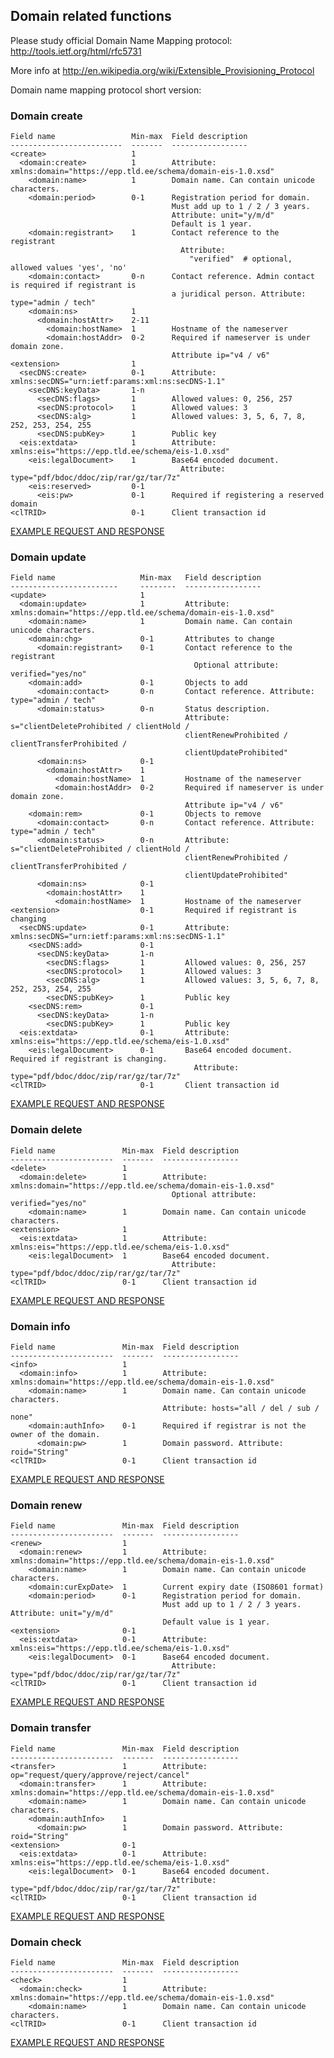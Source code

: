 ## Domain related functions

Please study official Domain Name Mapping protocol:
http://tools.ietf.org/html/rfc5731

More info at http://en.wikipedia.org/wiki/Extensible_Provisioning_Protocol

Domain name mapping protocol short version:


### Domain create

    Field name                 Min-max  Field description
    -------------------------  -------  -----------------
    <create>                   1       
      <domain:create>          1        Attribute: xmlns:domain="https://epp.tld.ee/schema/domain-eis-1.0.xsd"
        <domain:name>          1        Domain name. Can contain unicode characters.
        <domain:period>        0-1      Registration period for domain. 
                                        Must add up to 1 / 2 / 3 years.
                                        Attribute: unit="y/m/d"
                                        Default is 1 year.
        <domain:registrant>    1        Contact reference to the registrant
                                          Attribute:
                                            "verified"  # optional, allowed values 'yes', 'no'
        <domain:contact>       0-n      Contact reference. Admin contact is required if registrant is
                                        a juridical person. Attribute: type="admin / tech"
        <domain:ns>            1       
          <domain:hostAttr>    2-11    
            <domain:hostName>  1        Hostname of the nameserver
            <domain:hostAddr>  0-2      Required if nameserver is under domain zone. 
                                        Attribute ip="v4 / v6"
    <extension>                1       
      <secDNS:create>          0-1      Attribute: xmlns:secDNS="urn:ietf:params:xml:ns:secDNS-1.1"
        <secDNS:keyData>       1-n     
          <secDNS:flags>       1        Allowed values: 0, 256, 257
          <secDNS:protocol>    1        Allowed values: 3
          <secDNS:alg>         1        Allowed values: 3, 5, 6, 7, 8, 252, 253, 254, 255
          <secDNS:pubKey>      1        Public key
      <eis:extdata>            1        Attribute: xmlns:eis="https://epp.tld.ee/schema/eis-1.0.xsd"
        <eis:legalDocument>    1        Base64 encoded document. 
                                          Attribute: type="pdf/bdoc/ddoc/zip/rar/gz/tar/7z"
        <eis:reserved>         0-1
          <eis:pw>             0-1      Required if registering a reserved domain
    <clTRID>                   0-1      Client transaction id

[EXAMPLE REQUEST AND RESPONSE](/doc/epp-examples.md#epp-domain-with-citizen-as-a-registrant-creates-a-domain)

### Domain update

    Field name                   Min-max   Field description
    ------------------------     --------  -----------------
    <update>                     1        
      <domain:update>            1         Attribute: xmlns:domain="https://epp.tld.ee/schema/domain-eis-1.0.xsd"
        <domain:name>            1         Domain name. Can contain unicode characters.
        <domain:chg>             0-1       Attributes to change
          <domain:registrant>    0-1       Contact reference to the registrant
                                             Optional attribute: verified="yes/no"
        <domain:add>             0-1       Objects to add
          <domain:contact>       0-n       Contact reference. Attribute: type="admin / tech"
          <domain:status>        0-n       Status description. 
                                           Attribute: s="clientDeleteProhibited / clientHold / 
                                           clientRenewProhibited / clientTransferProhibited / 
                                           clientUpdateProhibited"
          <domain:ns>            0-1      
            <domain:hostAttr>    1        
              <domain:hostName>  1         Hostname of the nameserver
              <domain:hostAddr>  0-2       Required if nameserver is under domain zone. 
                                           Attribute ip="v4 / v6"
        <domain:rem>             0-1       Objects to remove
          <domain:contact>       0-n       Contact reference. Attribute: type="admin / tech"
          <domain:status>        0-n       Attribute: s="clientDeleteProhibited / clientHold / 
                                           clientRenewProhibited / clientTransferProhibited / 
                                           clientUpdateProhibited"
          <domain:ns>            0-1      
            <domain:hostAttr>    1        
              <domain:hostName>  1         Hostname of the nameserver
    <extension>                  0-1       Required if registrant is changing
      <secDNS:update>            0-1       Attribute: xmlns:secDNS="urn:ietf:params:xml:ns:secDNS-1.1"
        <secDNS:add>             0-1      
          <secDNS:keyData>       1-n      
            <secDNS:flags>       1         Allowed values: 0, 256, 257
            <secDNS:protocol>    1         Allowed values: 3
            <secDNS:alg>         1         Allowed values: 3, 5, 6, 7, 8, 252, 253, 254, 255
            <secDNS:pubKey>      1         Public key
        <secDNS:rem>             0-1      
          <secDNS:keyData>       1-n      
            <secDNS:pubKey>      1         Public key
      <eis:extdata>              0-1       Attribute: xmlns:eis="https://epp.tld.ee/schema/eis-1.0.xsd"
        <eis:legalDocument>      0-1       Base64 encoded document. Required if registrant is changing. 
                                             Attribute: type="pdf/bdoc/ddoc/zip/rar/gz/tar/7z"
    <clTRID>                     0-1       Client transaction id

[EXAMPLE REQUEST AND RESPONSE](/doc/epp-examples.md#epp-domain-with-valid-domain-updates-domain-and-adds-objects)

### Domain delete

    Field name               Min-max  Field description
    -----------------------  -------  -----------------
    <delete>                 1       
      <domain:delete>        1        Attribute: xmlns:domain="https://epp.tld.ee/schema/domain-eis-1.0.xsd"
                                        Optional attribute: verified="yes/no"
        <domain:name>        1        Domain name. Can contain unicode characters.
    <extension>              1       
      <eis:extdata>          1        Attribute: xmlns:eis="https://epp.tld.ee/schema/eis-1.0.xsd"
        <eis:legalDocument>  1        Base64 encoded document. 
                                        Attribute: type="pdf/bdoc/ddoc/zip/rar/gz/tar/7z"
    <clTRID>                 0-1      Client transaction id

[EXAMPLE REQUEST AND RESPONSE](/doc/epp-examples.md#epp-domain-with-valid-domain-deletes-domain)

### Domain info

    Field name               Min-max  Field description
    -----------------------  -------  -----------------
    <info>                   1       
      <domain:info>          1        Attribute: xmlns:domain="https://epp.tld.ee/schema/domain-eis-1.0.xsd"
        <domain:name>        1        Domain name. Can contain unicode characters. 
                                      Attribute: hosts="all / del / sub / none"
        <domain:authInfo>    0-1      Required if registrar is not the owner of the domain.
          <domain:pw>        1        Domain password. Attribute: roid="String"
    <clTRID>                 0-1      Client transaction id

[EXAMPLE REQUEST AND RESPONSE](/doc/epp-examples.md#epp-domain-with-valid-domain-returns-domain-info)

### Domain renew

    Field name               Min-max  Field description
    -----------------------  -------  -----------------
    <renew>                  1       
      <domain:renew>         1        Attribute: xmlns:domain="https://epp.tld.ee/schema/domain-eis-1.0.xsd"
        <domain:name>        1        Domain name. Can contain unicode characters. 
        <domain:curExpDate>  1        Current expiry date (ISO8601 format)
        <domain:period>      0-1      Registration period for domain. 
                                      Must add up to 1 / 2 / 3 years. Attribute: unit="y/m/d"
                                      Default value is 1 year.
    <extension>              0-1     
      <eis:extdata>          0-1      Attribute: xmlns:eis="https://epp.tld.ee/schema/eis-1.0.xsd"
        <eis:legalDocument>  0-1      Base64 encoded document. 
                                        Attribute: type="pdf/bdoc/ddoc/zip/rar/gz/tar/7z"
    <clTRID>                 0-1      Client transaction id

[EXAMPLE REQUEST AND RESPONSE](/doc/epp-examples.md#epp-domain-with-valid-domain-renews-a-domain)

### Domain transfer

    Field name               Min-max  Field description
    -----------------------  -------  -----------------
    <transfer>               1        Attribute: op="request/query/approve/reject/cancel"
      <domain:transfer>      1        Attribute: xmlns:domain="https://epp.tld.ee/schema/domain-eis-1.0.xsd"
        <domain:name>        1        Domain name. Can contain unicode characters. 
        <domain:authInfo>    1       
          <domain:pw>        1        Domain password. Attribute: roid="String"
    <extension>              0-1     
      <eis:extdata>          0-1      Attribute: xmlns:eis="https://epp.tld.ee/schema/eis-1.0.xsd"
        <eis:legalDocument>  0-1      Base64 encoded document.  
                                        Attribute: type="pdf/bdoc/ddoc/zip/rar/gz/tar/7z"
    <clTRID>                 0-1      Client transaction id

[EXAMPLE REQUEST AND RESPONSE](/doc/epp-examples.md#epp-domain-with-valid-domain-transfers-a-domain)

### Domain check

    Field name               Min-max  Field description
    -----------------------  -------  -----------------
    <check>                  1       
      <domain:check>         1        Attribute: xmlns:domain="https://epp.tld.ee/schema/domain-eis-1.0.xsd"
        <domain:name>        1        Domain name. Can contain unicode characters. 
    <clTRID>                 0-1      Client transaction id

[EXAMPLE REQUEST AND RESPONSE](/doc/epp-examples.md#epp-domain-with-valid-domain-checks-a-domain)
